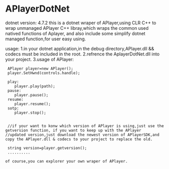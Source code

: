 # APlayerDotNet
dotnet version: 4.7.2
this is a dotnet wraper of APlayer,using CLR C++ to wrap unmanaged APlayer C++ libray,which wraps the common used natived functions of Aplayer,
and also include some simplify dotnet managed function,for user easy using.

usage:
  1.in your dotnet application,in the debug directory,APlayer.dll && codecs must be included in the root.
  2.refrence the AplayerDotNet.dll into your project.
  3.usage of APlayer:
  
  
     APlayer player=new APlayer();
     player.SetHwnd(controls.handle);
     
     play:
        player.play(path);
     pause:
        player.pause();
     resume:
        player.resume();
     sotp:
        player.stop();
      
    
     //if your want to konw which version of APlayer is using,just use the getversion function, if you want to keep up with the APlayer     //updated version,just download the newest version of APlayerSDK,and copy the APlayer.dll & codecs to your project to replace the old.
     
     string version=player.getversion();
     ..........  
     
    of course,you can explorer your own wraper of APlayer.
